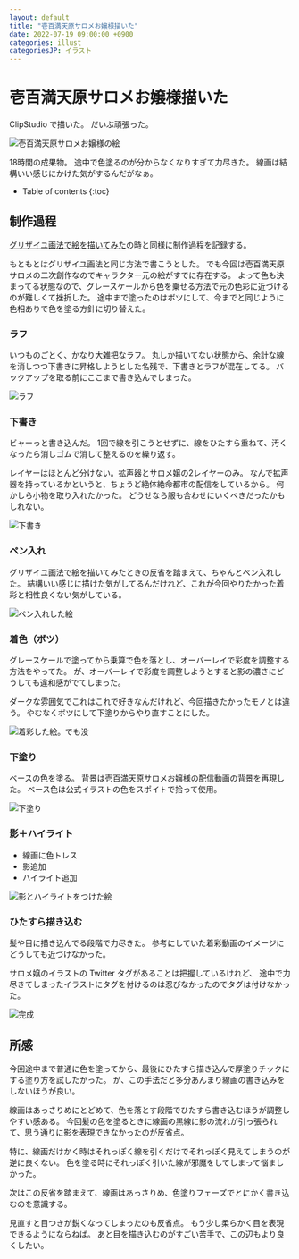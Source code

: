 ```yaml
---
layout: default
title: "壱百満天原サロメお嬢様描いた"
date: 2022-07-19 09:00:00 +0900
categories: illust
categoriesJP: イラスト
---
```


# 壱百満天原サロメお嬢様描いた

ClipStudio で描いた。
だいぶ頑張った。

![壱百満天原サロメお嬢様の絵](https://i.gyazo.com/f43a0a585a970f0a3fdc3d5d55a496db.png)

18時間の成果物。
途中で色塗るのが分からなくなりすぎて力尽きた。
線画は結構いい感じにかけた気がするんだがなぁ。

* Table of contents
{:toc}

## 制作過程

[グリザイユ画法で絵を描いてみた](/illust/2022/06/28/illust-grisaille.html)の時と同様に制作過程を記録する。

もともとはグリザイユ画法と同じ方法で書こうとした。
でも今回は壱百満天原サロメの二次創作なのでキャラクター元の絵がすでに存在する。
よって色も決まってる状態なので、グレースケールから色を乗せる方法で元の色彩に近づけるのが難しくて挫折した。
途中まで塗ったのはボツにして、今までと同じように色相ありで色を塗る方針に切り替えた。

### ラフ

いつものごとく、かなり大雑把なラフ。
丸しか描いてない状態から、余計な線を消しつつ下書きに昇格しようとした名残で、下書きとラフが混在してる。
バックアップを取る前にここまで書き込んでしまった。

![ラフ](https://i.gyazo.com/61dd5d5e7070dd7c6bf928dba170cad6.png)

### 下書き

ビャーっと書き込んだ。
1回で線を引こうとせずに、線をひたすら重ねて、汚くなったら消しゴムで消して整えるのを繰り返す。

レイヤーはほとんど分けない。拡声器とサロメ嬢の2レイヤーのみ。
なんで拡声器を持っているかというと、ちょうど絶体絶命都市の配信をしているから。
何かしら小物を取り入れたかった。
どうせなら服も合わせにいくべきだったかもしれない。

![下書き](https://i.gyazo.com/cabd90c6c578f9cb0cc1fa10560349e4.png)

### ペン入れ

グリザイユ画法で絵を描いてみたときの反省を踏まえて、ちゃんとペン入れした。
結構いい感じに描けた気がしてるんだけれど、これが今回やりたかった着彩と相性良くない気がしている。

![ペン入れした絵](https://i.gyazo.com/d33aa40f2f8be1673d56a30582078fd1.png)

### 着色（ボツ）

グレースケールで塗ってから乗算で色を落とし、オーバーレイで彩度を調整する方法をやってた。
が、オーバーレイで彩度を調整しようとすると影の濃さにどうしても違和感がでてしまった。

ダークな雰囲気でこれはこれで好きなんだけれど、今回描きたかったモノとは違う。
やむなくボツにして下塗りからやり直すことにした。

![着彩した絵。でも没](https://i.gyazo.com/18d28f11c2557a6566a861d5b3499082.png)

### 下塗り

ベースの色を塗る。
背景は壱百満天原サロメお嬢様の配信動画の背景を再現した。
ベース色は公式イラストの色をスポイトで拾って使用。

![下塗り](https://i.gyazo.com/33ef0c676e765ae94dab8888a35e3754.png)

### 影＋ハイライト

* 線画に色トレス
* 影追加
* ハイライト追加

![影とハイライトをつけた絵](https://i.gyazo.com/d3c1b7189d825fe428f2c2ee7c714246.png)

### ひたすら描き込む

髪や目に描き込んでる段階で力尽きた。
参考にしていた着彩動画のイメージにどうしても近づけなかった。

サロメ嬢のイラストの Twitter タグがあることは把握しているけれど、
途中で力尽きてしまったイラストにタグを付けるのは忍びなかったのでタグは付けなかった。

![完成](https://i.gyazo.com/f43a0a585a970f0a3fdc3d5d55a496db.png)

## 所感

今回途中まで普通に色を塗ってから、最後にひたすら描き込んで厚塗りチックにする塗り方を試したかった。
が、この手法だと多分あんまり線画の書き込みをしないほうが良い。

線画はあっさりめにとどめて、色を落とす段階でひたすら書き込むほうが調整しやすい感ある。
今回髪の色を塗るときに線画の黒線に影の流れが引っ張られて、思う通りに影を表現できなかったのが反省点。

特に、線画だけかく時はそれっぽく線を引くだけでそれっぽく見えてしまうのが逆に良くない。
色を塗る時にそれっぽく引いた線が邪魔をしてしまって悩ましかった。

次はこの反省を踏まえて、線画はあっさりめ、色塗りフェーズでとにかく書き込むのを意識する。

見直すと目つきが鋭くなってしまったのも反省点。
もう少し柔らかく目を表現できるようにならねば。
あと目を描き込むのがすごい苦手で、この辺もより良くしたい。
